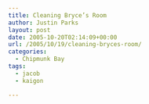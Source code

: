 ```yaml
---
title: Cleaning Bryce’s Room
author: Justin Parks
layout: post
date: 2005-10-20T02:14:09+00:00
url: /2005/10/19/cleaning-bryces-room/
categories:
  - Chipmunk Bay
tags:
  - jacob
  - kaigon

---
```

